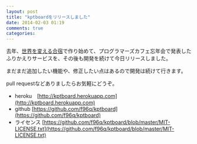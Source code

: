 ```yaml
---
layout: post
title: "kptboardをリリースしました"
date: 2014-02-03 01:19
comments: true
categories:
---
```


去年、[世界を変える合宿](http://sekaiokaeru.tumblr.com)で作り始めて、プログラマーズカフェ忘年会で発表したふりかえりサービスを、その後も開発を続けて今日リリースしました。

まだまだ追加したい機能や、修正したい点はあるので開発は続けて行きます。

pull requestなどありましたらお気軽にどうぞ。

* heroku　[http://kptboard.herokuapp.com](http://kptboard.herokuapp.com)
* github [https://github.com/f96q/kptboard](https://github.com/f96q/kptboard)
* ライセンス [https://github.com/f96q/kptboard/blob/master/MIT-LICENSE.txt](https://github.com/f96q/kptboard/blob/master/MIT-LICENSE.txt)
